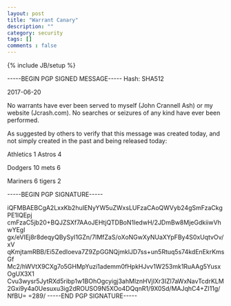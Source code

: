 ```yaml
---
layout: post
title: "Warrant Canary"
description: ""
category: security
tags: []
comments : false
---
```

{% include JB/setup %}

-----BEGIN PGP SIGNED MESSAGE-----
Hash: SHA512


2017-06-20

No warrants have ever been served to myself (John Crannell Ash) or my website (Jcrash.com). No searches or seizures of any kind have ever been performed.

As suggested by others to verify that this message was created today, and not simply created in the past and being released today:

Athletics 1 Astros 4

Dodgers 10 mets 6

Mariners 6 tigers 2


-----BEGIN PGP SIGNATURE-----

iQFMBAEBCgA2LxxKb2huIENyYW5uZWxsLUFzaCAoQWVyb24gSmFzaCkgPE1lQEpj
cmFzaC5jb20+BQJZSXf7AAoJEHtjQTDBoN1IedwH/2JDmBw8MjeGdkiiwVhwYEgl
gx/eVIEj8r8deqyQBySyI1GZn/7lMfZaS/oXoNGwXyNUaXYpFBy4S0xUqtvOv/xV
qKmjtamRBB/Ei5ZedIoeva7Z9ZpGGNQjmklJD7ss+un5Rtuq5s74kdEnEkrKmsGf
Mc2/hWVtX9CXg7o5GHMpYuzi1ademm0fHpkHJvv1W253mk1RuAAg5YusxOgUX3X1
Cvu3wysr5JytRXd5ribp1w1BOhOgcyigj3ahMlznHVjIXr3IZl7aWxNavTcdrKLM
2Gxi9y4a0Uesuxu3ig2dROUSO9N5XOo4DQqnR1/9X0Sd/MAJqhC4+ZI11g/NfBU=
=289/
-----END PGP SIGNATURE-----

